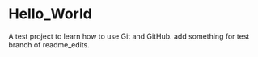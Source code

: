 # Hello_World
A test project to learn how to use Git and GitHub.
add something for test branch of readme_edits.
